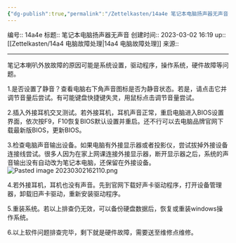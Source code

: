 ```yaml
---
{"dg-publish":true,"permalink":"/Zettelkasten/14a4e 笔记本电脑扬声器无声音/","dgPassFrontmatter":true}
---
```


编号:: 14a4e
标题:: 笔记本电脑扬声器无声音
创建时间:: 2023-03-02 16:19
up:: [[Zettelkasten/14a4 电脑故障处理\|14a4 电脑故障处理]]
来源:: 

---
笔记本喇叭外放故障的原因可能是系统设置，驱动程序，操作系统，硬件故障等问题。

1.是否设置了静音？查看电脑右下角声音图标是否为静音状态。若是，请点击它并调节音量后尝试。有可能键盘快捷键失灵，用鼠标点击调节音量尝试。

2.插入外接耳机交叉测试。若外接耳机，耳机声音正常，重启电脑进入BIOS设置界面，依次按F9，F10恢复BIOS默认设置并重启。还不行可以去电脑品牌官网下载最新版BIOS，更新BIOS。

3.检查电脑声音输出设备。如果电脑有外接显示器或者投影仪，尝试拔掉外接设备连接线尝试。很多人因为在家上网课连接外接显示器，断开显示器之后，系统的声音输出没有自动改为笔记本电脑，还保留在外接设备。
![Pasted image 20230302162110.png](/img/user/attachment/Pasted%20image%2020230302162110.png)

4.若外接耳机，耳机也没有声音。先到官网下载好声卡驱动程序，打开设备管理器，卸载旧声卡驱动，重新安装驱动程序。

5.重装系统。若以上排查仍无效，可以备份硬盘数据后，恢复或重装windows操作系统。

6.以上软件问题排查完毕，剩下就是硬件故障，需要送至维修点维修。
